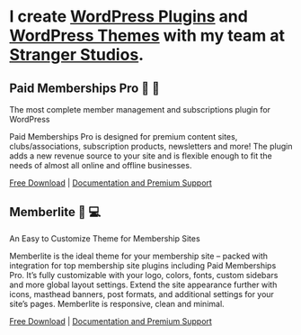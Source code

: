 # I create [WordPress Plugins](https://www.strangerstudios.com/wordpress-plugins/) and [WordPress Themes](https://www.strangerstudios.com/wordpress-themes/) with my team at [Stranger Studios](https://www.strangerstudios.com).

## Paid Memberships Pro :busts_in_silhouette: :electric_plug:
The most complete member management and subscriptions plugin for WordPress

Paid Memberships Pro is designed for premium content sites, clubs/associations, subscription products, newsletters and more! The plugin adds a new revenue source to your site and is flexible enough to fit the needs of almost all online and offline businesses.

[Free Download](https://www.paidmembershipspro.com/documentation/download/) | [Documentation and Premium Support](https://www.paidmembershipspro.com/)

## Memberlite :art: :computer:
An Easy to Customize Theme for Membership Sites

Memberlite is the ideal theme for your membership site – packed with integration for top membership site plugins including Paid Memberships Pro. It’s fully customizable with your logo, colors, fonts, custom sidebars and more global layout settings. Extend the site appearance further with icons, masthead banners, post formats, and additional settings for your site’s pages. Memberlite is responsive, clean and minimal.

[Free Download](https://memberlitetheme.com/download/) | [Documentation and Premium Support](https://memberlitetheme.com/)
